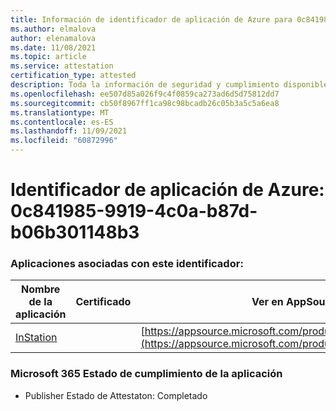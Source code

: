 ```yaml
---
title: Información de identificador de aplicación de Azure para 0c841985-9919-4c0a-b87d-b06b301148b3
ms.author: elmalova
author: elenamalova
ms.date: 11/08/2021
ms.topic: article
ms.service: attestation
certification_type: attested
description: Toda la información de seguridad y cumplimiento disponible para 0c841985-9919-4c0a-b87d-b06b301148b3.
ms.openlocfilehash: ee507d85a026f9c4f0859ca273ad6d5d75812dd7
ms.sourcegitcommit: cb50f8967ff1ca98c98bcadb26c05b3a5c5a6ea8
ms.translationtype: MT
ms.contentlocale: es-ES
ms.lasthandoff: 11/09/2021
ms.locfileid: "60872996"
---
```

# <a name="azure-app-id-0c841985-9919-4c0a-b87d-b06b301148b3"></a>Identificador de aplicación de Azure: 0c841985-9919-4c0a-b87d-b06b301148b3


### <a name="apps-associated-with-this-id"></a>Aplicaciones asociadas con este identificador:
| **Nombre de la aplicación** | **Certificado** | **Ver en AppSource** |
|--------------|---------------|-----------------------|
| [InStation](https://docs.microsoft.com/microsoft-365-app-certification/forward/WA200001701) |  | [https://appsource.microsoft.com/product/office/WA200001701](https://appsource.microsoft.com/product/office/WA200001701) |

### <a name="microsoft-365-app-compliance-status"></a>Microsoft 365 Estado de cumplimiento de la aplicación
- Publisher Estado de Attestaton: Completado
